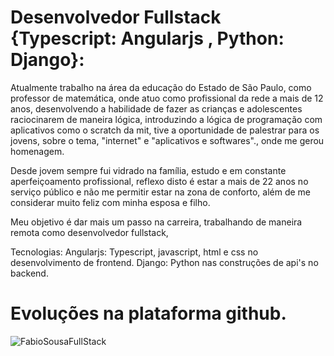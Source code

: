 # Desenvolvedor Fullstack {Typescript: Angularjs , Python: Django}:
  Atualmente trabalho na área da educação do Estado de São Paulo, como professor de matemática,  onde atuo como profissional da rede a mais de 12 anos, desenvolvendo a habilidade de fazer as crianças e adolescentes raciocinarem de maneira lógica, introduzindo a lógica de programação com aplicativos como o scratch da mit, tive a oportunidade de palestrar para os jovens, sobre o tema, "internet" e "aplicativos e softwares"., onde me gerou homenagem.
  
  Desde jovem sempre fui vidrado na família, estudo e em constante aperfeiçoamento profissional, reflexo disto é estar a mais de 22 anos no serviço público e não me permitir estar na zona de conforto, além de me considerar muito feliz com minha esposa e filho.
  
  Meu objetivo é dar mais um passo na carreira, trabalhando de maneira remota como desenvolvedor fullstack,

Tecnologias:
Angularjs: Typescript, javascript, html e css no desenvolvimento de frontend.
Django: Python nas construções de api's no backend.


# Evoluções na plataforma github.


![FabioSousaFullStack](https://github-readme-stats.vercel.app/api?username=FabioSousaFullStack&show_icons=true&theme=tokyonight)


<!---
FabioSousaFullStack/FabioSousaFullStack is a ✨ special ✨ repository because its `README.md` (this file) appears on your GitHub profile.
You can click the Preview link to take a look at your changes.
--->
